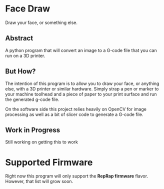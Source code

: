 # Face Draw
Draw your face, or something else.

## Abstract
A python program that will convert an image to a G-code file that you can run on a 3D printer.

## But How?
The intention of this program is to allow you to draw your face, or anything else, with a 3D printer or similar hardware. Simply strap a pen or marker
to your machine toolhead and a piece of paper to your print surface and run the generated g-code file.

On the software side this project relies heavily on OpenCV for image processing as well as a bit of slicer code to generate a G-code file.

## Work in Progress
Still working on getting this to work

# Supported Firmware
Right now this program will only support the **RepRap firmware** flavor. However, that list will grow soon.
